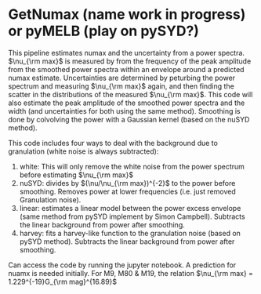 # GetNumax (name work in progress) or pyMELB (play on pySYD?)

This pipeline estimates numax and the uncertainty from a power spectra. $\nu_{\rm max}$ is measured by from the frequency of the peak amplitude from the smoothed power spectra within an envelope around a predicted numax estimate. Uncertainties are determined by peturbing the power spectrum and measuring $\nu_{\rm max}$ again, and then finding the scatter in the distributions of the measured $\nu_{\rm max}$. This code will also estimate the peak amplitude of the smoothed power spectra and the width (and uncertainties for both using the same method). Smoothing is done by colvolving the power with a Gaussian kernel (based on the nuSYD method). 

This code includes four ways to deal with the background due to granulation (white noise is always subtracted):

1. white: This will only remove the white noise from the power spectrum before estimating $\nu_{\rm max}$
2. nuSYD: divides by $(\nu/\nu_{\rm max})^{-2}$ to the power before smoothing. Removes power at lower frequencies (i.e. just removed Granulation noise). 
3. linear: estimates a linear model between the power excess envelope (same method from pySYD implement by Simon Campbell). Subtracts the linear background from power after smoothing.
4. harvey: fits a harvey-like function to the granulation noise (based on pySYD method). Subtracts the linear background from power after smoothing.

Can access the code by running the jupyter notebook. A prediction for nuamx is needed initially. For M9, M80 & M19, the relation $\nu_{\rm max} = 1.229^{-19}G_{\rm mag}^{16.89}$
